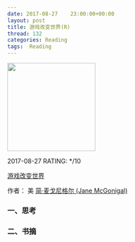 ```yaml
---
date: 2017-08-27    23:00:00+00:00
layout: post
title: 游戏改变世界(R)
thread: 132
categories: Reading
tags:  Reading
---
```


<img src="https://images-cn.ssl-images-amazon.com/images/I/51kazfuWP4L.jpg" width="200" />

2017-08-27 RATING:  */10



[游戏改变世界](https://www.amazon.cn/%E5%9B%BE%E4%B9%A6/dp/B01M22C5TZ)



作者： 美 [简·麦戈尼格尔 (Jane McGonigal)](https://www.amazon.cn/s/ref=dp_byline_sr_book_1?ie=UTF8&field-author=%E7%AE%80%C2%B7%E9%BA%A6%E6%88%88%E5%B0%BC%E6%A0%BC%E5%B0%94+%28Jane+McGonigal%29&search-alias=books) 



### 一、思考



### 二、书摘



